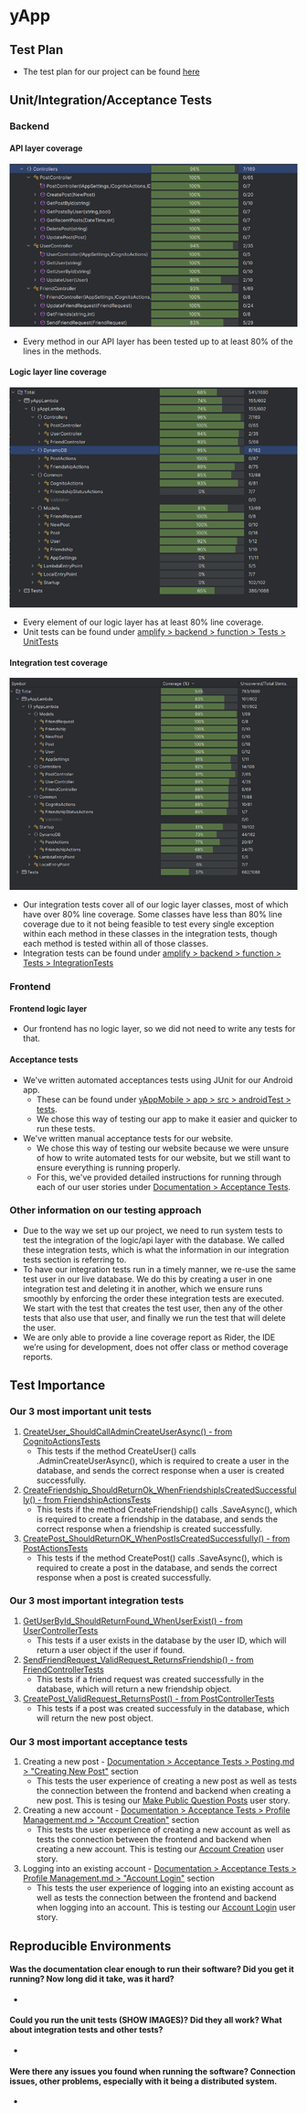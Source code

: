 # yApp

## Test Plan
 - The test plan for our project can be found [here]()

## Unit/Integration/Acceptance Tests
### Backend
#### API layer coverage
![image](./Images/APIunitTestCoverage.png)
 - Every method in our API layer has been tested up to at least 80% of the lines in the methods.

 #### Logic layer line coverage
 ![image](./Images/TotalUnitTestCoverage.png)
 - Every element of our logic layer has at least 80% line coverage.
 - Unit tests can be found under [amplify > backend > function > Tests > UnitTests](https://github.com/KageSilver/yAPP/tree/dev/amplify/backend/function/Tests/UnitTests)

 #### Integration test coverage
 ![image](./Images/IntegrationTestCoverage.png)
 - Our integration tests cover all of our logic layer classes, most of which have over 80% line coverage. Some classes have less than 80% line coverage due to it not being feasible to test every single exception within each method in these classes in the integration tests, though each method is tested within all of those classes.
 - Integration tests can be found under [amplify > backend > function > Tests > IntegrationTests](https://github.com/KageSilver/yAPP/tree/dev/amplify/backend/function/Tests/IntegrationTests)

### Frontend
#### Frontend logic layer
 - Our frontend has no logic layer, so we did not need to write any tests for that.

#### Acceptance tests
 - We've written automated acceptances tests using JUnit for our Android app.
    - These can be found under [yAppMobile > app > src > androidTest > tests](https://github.com/KageSilver/yAPP/tree/dev/yAppMobile/app/src/androidTest/java/com/example/yappmobile).
    - We chose this way of testing our app to make it easier and quicker to run these tests.
 - We've written manual acceptance tests for our website.
    - We chose this way of testing our website because we were unsure of how to write automated tests for our website, but we still want to ensure everything is running properly. 
    - For this, we've provided detailed instructions for running through each of our user stories under [Documentation > Acceptance Tests](https://github.com/KageSilver/yAPP/tree/dev/Documentation/Acceptance%20Tests).

### Other information on our testing approach
 - Due to the way we set up our project, we need to run system tests to test the integration of the logic/api layer with the database. We called these integration tests, which is what the information in our integration tests section is referring to.
 - To have our integration tests run in a timely manner, we re-use the same test user in our live database. We do this by creating a user in one integration test and deleting it in another, which we ensure runs smoothly by enforcing the order these integration tests are executed. We start with the test that creates the test user, then any of the other tests that also use that user, and finally we run the test that will delete the user.
 - We are only able to provide a line coverage report as Rider, the IDE we’re using for development, does not offer class or method coverage reports.

## Test Importance
### Our 3 most important unit tests
1. [CreateUser_ShouldCallAdminCreateUserAsync() - from CognitoActionsTests](https://github.com/KageSilver/yAPP/blob/dev/amplify/backend/function/Tests/UnitTests/Actions/CognitoActionsTests.cs#L213-L229)
    - This tests if the method CreateUser() calls .AdminCreateUserAsync(), which is required to create a user in the database, and sends the correct response when a user is created successfully.
2. [CreateFriendship_ShouldReturnOk_WhenFriendshipIsCreatedSuccessfully() - from FriendshipActionsTests](https://github.com/KageSilver/yAPP/blob/dev/amplify/backend/function/Tests/UnitTests/Actions/FriendshipActionsTests.cs#L39-L69)
    - This tests if the method CreateFriendship() calls .SaveAsync(), which is required to create a friendship in the database, and sends the correct response when a friendship is created successfully. 
3. [CreatePost_ShouldReturnOK_WhenPostIsCreatedSuccessfully() - from PostActionsTests](https://github.com/KageSilver/yAPP/blob/dev/amplify/backend/function/Tests/UnitTests/Actions/PostActionsTests.cs#L41-L82)
    - This tests if the method CreatePost() calls .SaveAsync(), which is required to create a post in the database, and sends the correct response when a post is created successfully.

### Our 3 most important integration tests
1. [GetUserById_ShouldReturnFound_WhenUserExist() - from UserControllerTests](https://github.com/KageSilver/yAPP/blob/dev/amplify/backend/function/Tests/IntegrationTests/UserControllerTests.cs#L75-L87)
    - This tests if a user exists in the database by the user ID, which will return a user object if the user if found.
2. [SendFriendRequest_ValidRequest_ReturnsFriendship() - from FriendControllerTests](https://github.com/KageSilver/yAPP/blob/dev/amplify/backend/function/Tests/IntegrationTests/FriendControllerTests.cs#L68-L103)
    - This tests if a friend request was created successfully in the database, which will return a new friendship object.
3. [CreatePost_ValidRequest_ReturnsPost() - from PostControllerTests](https://github.com/KageSilver/yAPP/blob/dev/amplify/backend/function/Tests/IntegrationTests/PostControllerTests.cs#L66-L109)
    - This tests if a post was created successfuly in the database, which will return the new post object.

### Our 3 most important acceptance tests
1. Creating a new post - [Documentation > Acceptance Tests > Posting.md > "Creating New Post"](https://github.com/KageSilver/yAPP/blob/dev/Documentation/Acceptance%20Tests/Posting.md#creating-new-post) section
    - This tests the user experience of creating a new post as well as tests the connection between the frontend and backend when creating a new post. This is tesing our [Make Public Question Posts](https://github.com/KageSilver/yAPP/issues/7) user story.
2. Creating a new account - [Documentation > Acceptance Tests > Profile Management.md > "Account Creation"](https://github.com/KageSilver/yAPP/blob/dev/Documentation/Acceptance%20Tests/Profile%20Management.md#account-creation) section
    - This tests the user experience of creating a new account as well as tests the connection between the frontend and backend when creating a new account. This is testing our [Account Creation](https://github.com/KageSilver/yAPP/issues/20) user story.
3. Logging into an existing account - [Documentation > Acceptance Tests > Profile Management.md > "Account Login"](https://github.com/KageSilver/yAPP/blob/dev/Documentation/Acceptance%20Tests/Profile%20Management.md#account-login) section
    - This tests the user experience of logging into an existing account as well as tests the connection between the frontend and backend when logging into an account. This is testing our [Account Login](https://github.com/KageSilver/yAPP/issues/21) user story.

## Reproducible Environments
#### Was the documentation clear enough to run their software? Did you get it running? Now long did it take, was it hard?
 - 
#### Could you run the unit tests (SHOW IMAGES)? Did they all work? What about integration tests and other tests?
 - 
#### Were there any issues you found when running the software? Connection issues, other problems, especially with it being a distributed system.
 - 
